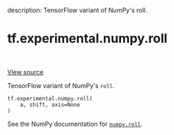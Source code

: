 description: TensorFlow variant of NumPy's roll.

<div itemscope itemtype="http://developers.google.com/ReferenceObject">
<meta itemprop="name" content="tf.experimental.numpy.roll" />
<meta itemprop="path" content="Stable" />
</div>

# tf.experimental.numpy.roll

<!-- Insert buttons and diff -->

<table class="tfo-notebook-buttons tfo-api nocontent" align="left">

</table>

<a target="_blank" class="external" href="/code/stable/tensorflow/python/ops/numpy_ops/np_array_ops.py">View source</a>



TensorFlow variant of NumPy's `roll`.

<pre class="devsite-click-to-copy prettyprint lang-py tfo-signature-link">
<code>tf.experimental.numpy.roll(
    a, shift, axis=None
)
</code></pre>



<!-- Placeholder for "Used in" -->

See the NumPy documentation for [`numpy.roll`](https://numpy.org/doc/1.16/reference/generated/numpy.roll.html).